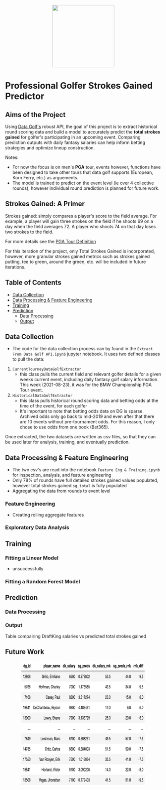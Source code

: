 <p align="center">
  <img width="200" height="200" src="https://datagolf.com/static/dg_logo.png">
</p>

# Professional Golfer Strokes Gained Predictor

## Aims of the Project
Using [Data Golf's](https://datagolf.com/) robust API, the goal of this project is to extract historical round scoring data and build a model to accurately predict the **total strokes gained** for golfer's participating in an upcoming event. Comparing prediction outputs with daily fantasy salaries can help inform betting strategies and optimize lineup construction.

Notes:
- For now the focus is on men's **PGA** tour, events however, functions have been designed to take other tours that data golf supports (European, Korn Ferry, etc.) as arguements.
- The model is trained to predict on the event level (ie over 4 collective rounds), however individual round prediction is planned for future work.

## Strokes Gained: A Primer
Strokes gained: simply compares a player's score to the field average. For example, a player will gain three strokes on the field if he shoots 69 on a day when the field averages 72. A player who shoots 74 on that day loses two strokes to the field.

For more details see the [PGA Tour Definition](https://www.pgatour.com/news/2016/05/31/strokes-gained-defined.html)

For this iteration of the project, only Total Strokes Gained is incorporated, however, more granular strokes gained metrics such as strokes gained putting, tee to green, around the green, etc. will be included in future iterations.

## Table of Contents 
- [Data Collection](#dataCollection)
- [Data Processing & Feature Engineering](#FE)
- [Training](#Training)
- [Prediction](#Prediction)
	- [Data Processing](predProcessing)
	- [Output](#Output)
## Data Collection <a class="anchor" id="dataCollection"></a>
- The code for the data collection process can by found in the `Extract From Data Golf API.ipynb` jupyter notebook.  It uses two defined classes to pull the data:
1. `CurrentTourneyDataGolfExtractor`
	- this class pulls the current field and relevant golfer details for a given weeks current event, including daily fantasy golf salary information.  This week (2021-08-23), it was for the BMW Championship PGA Tour event.
2. `HistoricalDataGolfExtractor`
	- this class pulls historical round scoring data and betting odds at the time of the event, for each golfer
	- It's important to note that betting odds data on DG is sparse.  Archived odds only go back to mid-2019 and even after that there are 10 events without pre-tournament odds.  For this reason, I only chose to use odds from one book (Bet365).

Once extracted, the two datasets are written as csv files, so that they can be used later for analysis, training, and eventually prediction.

## Data Processing & Feature Engineering <a class="anchor" id="FE"></a>
- The two csv's are read into the notebook `Feature Eng & Training.ipynb` for inspection, analysis, and feature engineering
- Only 78% of rounds have full detailed strokes gained values populated, however total strokes gained `sg_total` is fully populated
- Aggregating the data from rounds to event level

### Feature Engineering
- Creating rolling aggregate features 

### Exploratory Data Analysis

## Training<a class="anchor" id="Training"></a>
### Fitting a Linear Model
- unsuccessfully
### Fitting a Random Forest Model

## Prediction<a class="anchor" id="Prediction"></a>
### Data Processing<a class="anchor" id="predProcessing"></a>
### Output <a class="anchor" id="Output"></a>
Table compairing DraftKing salaries vs predicted total strokes gained

## Future Work
<p align="center">
  <img width="400" height="400" src="/images/rnk_diff_output.png">
</p>





